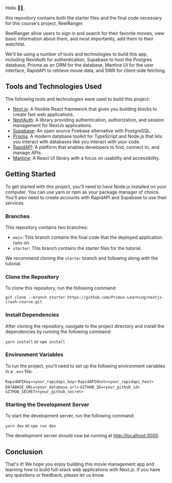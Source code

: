 Hello 👋🏼,

this repository contains both the starter files and the final code necessary for this course's project, ReelRanger.

ReelRanger allow users to sign in and search for their favorite movies, view basic information about them, and most importantly, add them to their watchlist.

We'll be using a number of tools and technologies to build this app, including NextAuth for authentication, Supabase to host the Postgres database, Prisma as an ORM for the database, Mantine UI for the user interface, RapidAPI to retrieve movie data, and SWR for client-side fetching.

Tools and Technologies Used
---------------------------

The following tools and technologies were used to build this project:

-   [Next.js](https://nextjs.org/): A flexible React framework that gives you building blocks to create fast web applications.
-   [NextAuth](https://supabase.com/): A library providing authentication, authorization, and session management for NextJs applications.
-   [Supabase](https://supabase.com/): An open source Firebase alternative with PostgreSQL.
-   [Prisma](https://www.prisma.io/): A modern database toolkit for TypeScript and Node.js that lets you interact with databases like you interact with your code.
-   [RapidAPI](https://rapidapi.com/): A platform that enables developers to find, connect to, and manage APIs.
-   [Mantine](https://mantine.dev/): A React UI library with a focus on usability and accessibility.

Getting Started
---------------

To get started with this project, you'll need to have Node.js installed on your computer. You can use yarn or npm as your package manager of choice. You'll also need to create accounts with RapidAPI and Supabase to use their services.

### Branches

This repository contains two branches:

-   `main`: This branch contains the final code that the deployed application runs on.
-   `starter`: This branch contains the starter files for the tutorial.

We recommend cloning the `starter` branch and following along with the tutorial.

### Clone the Repository

To clone this repository, run the following command:

`git clone --branch starter https://github.com/Primus-Learning/nextjs-crash-course.git
`

### Install Dependencies

After cloning the repository, navigate to the project directory and install the dependencies by running the following command:


`yarn install` or `npm install`

### Environment Variables

To run the project, you'll need to set up the following environment variables in a `.env` file:


`RapidAPIKey=<your_rapidapi_key>`
`RapidAPIHost=<your_rapidapi_host>`
`DATABASE_URL=<your_database_url>`
`GITHUB_ID=<your_github_id>`
`GITHUB_SECRET=<your_github_secret>`

### Starting the Development Server

To start the development server, run the following command:

`yarn dev` or `npm run dev`

The development server should now be running at [http://localhost:3000](http://localhost:3000/).


Conclusion
----------

That's it! We hope you enjoy building this movie management app and learning how to build full-stack web applications with Next.js. If you have any questions or feedback, please let us know.